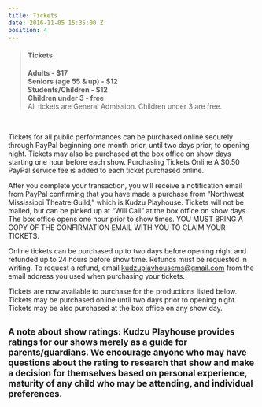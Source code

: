 ```yaml
---
title: Tickets
date: 2016-11-05 15:35:00 Z
position: 4
---
```


> #### Tickets
> <b>Adults - $17</b><br>
> <b>Seniors (age 55 & up) - $12</b><br>
> <b>Students/Children - $12</b><br>
> <b>Children under 3 - free</b><br>
> All tickets are General Admission.  Children under 3 are free.<br>
<br>

Tickets for all public performances can be purchased online securely through PayPal beginning one month prior, until two days prior, to opening night.  Tickets may also be purchased at the box office on show days starting one hour before each show.
Purchasing Tickets Online
A $0.50 PayPal service fee is added to each ticket purchased online.   

After you complete your transaction, you will receive a notification email from PayPal confirming that you have made a purchase from “Northwest Mississippi Theatre Guild,” which is Kudzu Playhouse. Tickets will not be mailed, but can be picked up at “Will Call” at the box office on show days.  The box office opens one hour prior to show times.   YOU MUST BRING A COPY OF THE CONFIRMATION EMAIL WITH YOU TO CLAIM YOUR TICKETS.  

Online tickets can be purchased up to two days before opening night and refunded up to 24 hours before show time.  Refunds must be requested in writing. To request a refund, email kudzuplayhousems@gmail.com from the email address you used when purchasing your tickets.

Tickets are now available to purchase for the productions listed below.  
Tickets may be purchased online until two days prior to opening night.
Tickets may be also purchased at the box office on any show day.

<small>A note about show ratings: Kudzu Playhouse provides ratings for our shows merely as a guide for parents/guardians.  We encourage anyone who may have questions about the rating to research that show and make a decision for themselves based on personal experience, maturity of any child who may be attending, and individual preferences.</small>
<br>
---